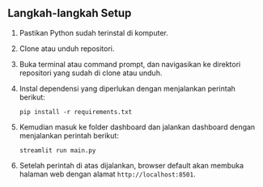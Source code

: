 ## Langkah-langkah Setup

1. Pastikan Python sudah terinstal di komputer.
   
2. Clone atau unduh repositori.

3. Buka terminal atau command prompt, dan navigasikan ke direktori repositori yang sudah di clone atau unduh.

4. Instal dependensi yang diperlukan dengan menjalankan perintah berikut:

    ```
    pip install -r requirements.txt
    ```

5. Kemudian masuk ke folder dashboard dan jalankan dashboard dengan menjalankan perintah berikut:

    ```
    streamlit run main.py
    ```

6. Setelah perintah di atas dijalankan, browser default akan membuka halaman web dengan alamat `http://localhost:8501`.